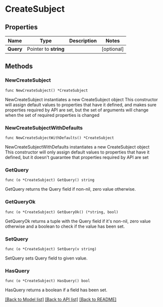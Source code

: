 # CreateSubject

## Properties

Name | Type | Description | Notes
------------ | ------------- | ------------- | -------------
**Query** | Pointer to **string** |  | [optional] 

## Methods

### NewCreateSubject

`func NewCreateSubject() *CreateSubject`

NewCreateSubject instantiates a new CreateSubject object
This constructor will assign default values to properties that have it defined,
and makes sure properties required by API are set, but the set of arguments
will change when the set of required properties is changed

### NewCreateSubjectWithDefaults

`func NewCreateSubjectWithDefaults() *CreateSubject`

NewCreateSubjectWithDefaults instantiates a new CreateSubject object
This constructor will only assign default values to properties that have it defined,
but it doesn't guarantee that properties required by API are set

### GetQuery

`func (o *CreateSubject) GetQuery() string`

GetQuery returns the Query field if non-nil, zero value otherwise.

### GetQueryOk

`func (o *CreateSubject) GetQueryOk() (*string, bool)`

GetQueryOk returns a tuple with the Query field if it's non-nil, zero value otherwise
and a boolean to check if the value has been set.

### SetQuery

`func (o *CreateSubject) SetQuery(v string)`

SetQuery sets Query field to given value.

### HasQuery

`func (o *CreateSubject) HasQuery() bool`

HasQuery returns a boolean if a field has been set.


[[Back to Model list]](../README.md#documentation-for-models) [[Back to API list]](../README.md#documentation-for-api-endpoints) [[Back to README]](../README.md)



